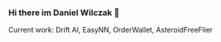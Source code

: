 ### Hi there im Daniel Wilczak 👋

Current work: Drift AI, EasyNN, OrderWallet, AsteroidFreeFlier 

<!--
**danielwilczak101/danielwilczak101** is a ✨ _special_ ✨ repository because its `README.md` (this file) appears on your GitHub profile.
-->
